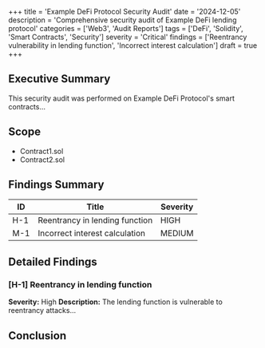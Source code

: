 +++
title = 'Example DeFi Protocol Security Audit'
date = '2024-12-05'
description = 'Comprehensive security audit of Example DeFi lending protocol'
categories = ['Web3', 'Audit Reports']
tags = ['DeFi', 'Solidity', 'Smart Contracts', 'Security']
severity = 'Critical'
findings = ['Reentrancy vulnerability in lending function', 'Incorrect interest calculation']
draft = true
+++


## Executive Summary
This security audit was performed on Example DeFi Protocol's smart contracts...

## Scope
- Contract1.sol
- Contract2.sol

## Findings Summary

| ID  | Title                           | Severity |
|-----|---------------------------------|----------|
| H-1 | Reentrancy in lending function  | HIGH     |
| M-1 | Incorrect interest calculation  | MEDIUM   |


## Detailed Findings

### [H-1] Reentrancy in lending function
**Severity:** High
**Description:**
The lending function is vulnerable to reentrancy attacks...

## Conclusion
